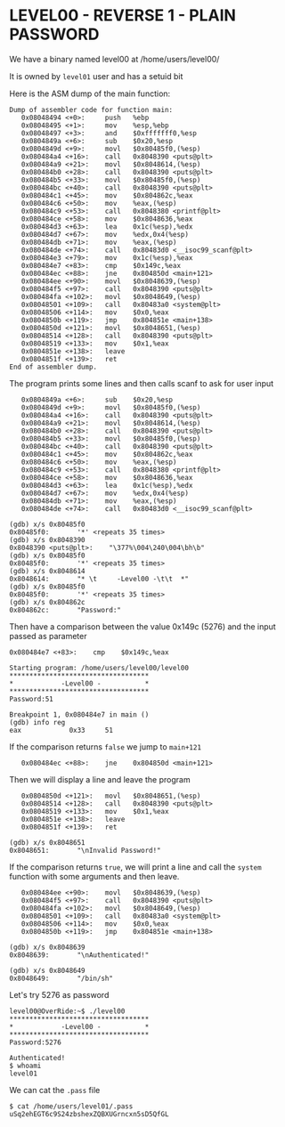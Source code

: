 # LEVEL00 - REVERSE 1 - PLAIN PASSWORD

We have a binary named level00 at /home/users/level00/

It is owned by `level01` user and has a setuid bit

Here is the ASM dump of the main function:

```
Dump of assembler code for function main:
   0x08048494 <+0>:     push   %ebp
   0x08048495 <+1>:     mov    %esp,%ebp
   0x08048497 <+3>:     and    $0xfffffff0,%esp
   0x0804849a <+6>:     sub    $0x20,%esp
   0x0804849d <+9>:     movl   $0x80485f0,(%esp)
   0x080484a4 <+16>:    call   0x8048390 <puts@plt>
   0x080484a9 <+21>:    movl   $0x8048614,(%esp)
   0x080484b0 <+28>:    call   0x8048390 <puts@plt>
   0x080484b5 <+33>:    movl   $0x80485f0,(%esp)
   0x080484bc <+40>:    call   0x8048390 <puts@plt>
   0x080484c1 <+45>:    mov    $0x804862c,%eax
   0x080484c6 <+50>:    mov    %eax,(%esp)
   0x080484c9 <+53>:    call   0x8048380 <printf@plt>
   0x080484ce <+58>:    mov    $0x8048636,%eax
   0x080484d3 <+63>:    lea    0x1c(%esp),%edx
   0x080484d7 <+67>:    mov    %edx,0x4(%esp)
   0x080484db <+71>:    mov    %eax,(%esp)
   0x080484de <+74>:    call   0x80483d0 <__isoc99_scanf@plt>
   0x080484e3 <+79>:    mov    0x1c(%esp),%eax
   0x080484e7 <+83>:    cmp    $0x149c,%eax
   0x080484ec <+88>:    jne    0x804850d <main+121>
   0x080484ee <+90>:    movl   $0x8048639,(%esp)
   0x080484f5 <+97>:    call   0x8048390 <puts@plt>
   0x080484fa <+102>:   movl   $0x8048649,(%esp)
   0x08048501 <+109>:   call   0x80483a0 <system@plt>
   0x08048506 <+114>:   mov    $0x0,%eax
   0x0804850b <+119>:   jmp    0x804851e <main+138>
   0x0804850d <+121>:   movl   $0x8048651,(%esp)
   0x08048514 <+128>:   call   0x8048390 <puts@plt>
   0x08048519 <+133>:   mov    $0x1,%eax
   0x0804851e <+138>:   leave
   0x0804851f <+139>:   ret
End of assembler dump.
```

The program prints some lines and then calls scanf to ask for user input
```
   0x0804849a <+6>:     sub    $0x20,%esp
   0x0804849d <+9>:     movl   $0x80485f0,(%esp)
   0x080484a4 <+16>:    call   0x8048390 <puts@plt>
   0x080484a9 <+21>:    movl   $0x8048614,(%esp)
   0x080484b0 <+28>:    call   0x8048390 <puts@plt>
   0x080484b5 <+33>:    movl   $0x80485f0,(%esp)
   0x080484bc <+40>:    call   0x8048390 <puts@plt>
   0x080484c1 <+45>:    mov    $0x804862c,%eax
   0x080484c6 <+50>:    mov    %eax,(%esp)
   0x080484c9 <+53>:    call   0x8048380 <printf@plt>
   0x080484ce <+58>:    mov    $0x8048636,%eax
   0x080484d3 <+63>:    lea    0x1c(%esp),%edx
   0x080484d7 <+67>:    mov    %edx,0x4(%esp)
   0x080484db <+71>:    mov    %eax,(%esp)
   0x080484de <+74>:    call   0x80483d0 <__isoc99_scanf@plt>
```
```
(gdb) x/s 0x80485f0
0x80485f0:       '*' <repeats 35 times>
(gdb) x/s 0x8048390
0x8048390 <puts@plt>:    "\377%\004\240\004\bh\b"
(gdb) x/s 0x80485f0
0x80485f0:       '*' <repeats 35 times>
(gdb) x/s 0x8048614
0x8048614:       "* \t     -Level00 -\t\t  *"
(gdb) x/s 0x80485f0
0x80485f0:       '*' <repeats 35 times>
(gdb) x/s 0x804862c
0x804862c:       "Password:"
```

Then have a comparison between the value 0x149c (5276) and the input passed as parameter
```
0x080484e7 <+83>:    cmp    $0x149c,%eax
```
```
Starting program: /home/users/level00/level00
***********************************
*            -Level00 -           *
***********************************
Password:51

Breakpoint 1, 0x080484e7 in main ()
(gdb) info reg
eax            0x33     51
```

If the comparison returns `false` we jump to `main+121`
```
   0x080484ec <+88>:    jne    0x804850d <main+121>
```

Then we will display a line and leave the program
```
   0x0804850d <+121>:   movl   $0x8048651,(%esp)
   0x08048514 <+128>:   call   0x8048390 <puts@plt>
   0x08048519 <+133>:   mov    $0x1,%eax
   0x0804851e <+138>:   leave
   0x0804851f <+139>:   ret
```
```
(gdb) x/s 0x8048651
0x8048651:       "\nInvalid Password!"
```

If the comparison returns `true`, we will print a line and call the `system` function with some arguments and then leave.
```
   0x080484ee <+90>:    movl   $0x8048639,(%esp)
   0x080484f5 <+97>:    call   0x8048390 <puts@plt>
   0x080484fa <+102>:   movl   $0x8048649,(%esp)
   0x08048501 <+109>:   call   0x80483a0 <system@plt>
   0x08048506 <+114>:   mov    $0x0,%eax
   0x0804850b <+119>:   jmp    0x804851e <main+138>
```
```
(gdb) x/s 0x8048639
0x8048639:       "\nAuthenticated!"
```
```
(gdb) x/s 0x8048649
0x8048649:       "/bin/sh"
```

Let's try 5276 as password
```
level00@OverRide:~$ ./level00
***********************************
*            -Level00 -           *
***********************************
Password:5276

Authenticated!
$ whoami
level01
```

We can cat the `.pass` file

```
$ cat /home/users/level01/.pass
uSq2ehEGT6c9S24zbshexZQBXUGrncxn5sD5QfGL
```